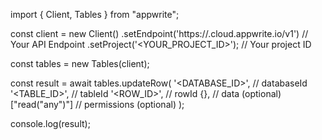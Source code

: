 import { Client, Tables } from "appwrite";

const client = new Client()
    .setEndpoint('https://<REGION>.cloud.appwrite.io/v1') // Your API Endpoint
    .setProject('<YOUR_PROJECT_ID>'); // Your project ID

const tables = new Tables(client);

const result = await tables.updateRow(
    '<DATABASE_ID>', // databaseId
    '<TABLE_ID>', // tableId
    '<ROW_ID>', // rowId
    {}, // data (optional)
    ["read("any")"] // permissions (optional)
);

console.log(result);
